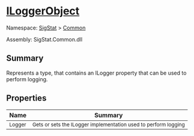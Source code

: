 # [ILoggerObject](./ILoggerObject.md)

Namespace: [SigStat]() > [Common](./README.md)

Assembly: SigStat.Common.dll

## Summary
Represents a type, that contains an ILogger property that can be used to perform logging.

## Properties

| Name | Summary | 
| --- | --- | 
| <sub>Logger</sub> | <sub>Gets or sets the ILogger implementation used to perform logging</sub> | <br>


